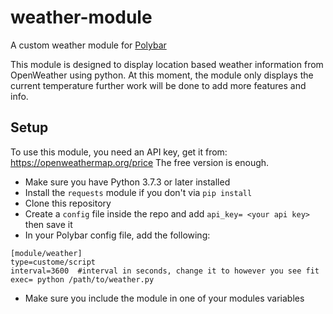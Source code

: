 # weather-module
A custom weather module for [Polybar](https://polybar.github.io/)

This module is designed to display location based weather information from OpenWeather using python.
At this moment, the module only displays the current temperature further work will be done to add more features and info.

## Setup
To use this module, you need an API key, get it from: https://openweathermap.org/price The free version is enough.
- Make sure you have Python 3.7.3 or later installed
- Install the ```requests``` module if you don't via ```pip install```
- Clone this repository
- Create a ```config``` file inside the repo and add ```api_key= <your api key>``` then save it
- In your Polybar config file, add the following:  

``` 
[module/weather]
type=custome/script
interval=3600  #interval in seconds, change it to however you see fit
exec= python /path/to/weather.py
```
- Make sure you include the module in one of your modules variables 
